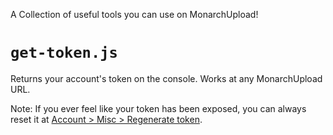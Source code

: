 A Collection of useful tools you can use on MonarchUpload!

# `get-token.js`
Returns your account's token on the console. Works at any MonarchUpload URL.

Note: If you ever feel like your token has been exposed, you can always reset it at [Account > Misc > Regenerate token](https://dash.monarchupload.cc/account).
